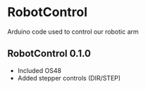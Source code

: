 # RobotControl
Arduino code used to control our robotic arm

## RobotControl 0.1.0
* Included OS48
* Added stepper controls (DIR/STEP)